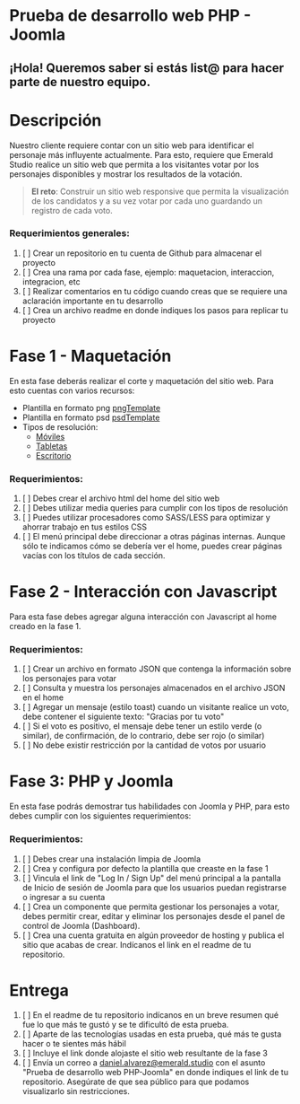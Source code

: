 Prueba de desarrollo web PHP - Joomla
====================================

¡Hola! Queremos saber si estás list@ para hacer parte de nuestro equipo.
---------------------------------

# Descripción
Nuestro cliente requiere contar con un sitio web para identificar el personaje más influyente actualmente. Para esto, requiere que Emerald Studio realice un sitio web que permita a los visitantes votar por los personajes disponibles y mostrar los resultados de la votación.

> **El reto**: Construir un sitio web responsive que permita la visualización de los candidatos y a su vez votar por cada uno guardando un registro de cada voto.

### Requerimientos generales:

1. [ ] Crear un repositorio en tu cuenta de Github para almacenar el proyecto
2. [ ] Crea una rama por cada fase, ejemplo: maquetacion, interaccion, integracion, etc
3. [ ] Realizar comentarios en tu código cuando creas que se requiere una aclaración importante en tu desarrollo
4. [ ] Crea un archivo readme en donde indiques los pasos para replicar tu proyecto

# Fase 1 - Maquetación
En esta fase deberás realizar el corte y maquetación del sitio web. Para esto cuentas con varios recursos:
- Plantilla en formato png [pngTemplate](https://drive.google.com/file/d/1Mla5vJJIPrDODWXDfuvWheRq28UFq-kL/view?usp=sharing)
- Plantilla en formato psd [psdTemplate](https://drive.google.com/file/d/1zSruxXa3xoLDHKPswJNjCr2DQf_mkpPg/view?usp=sharing)
- Tipos de resolución:
    - [Móviles](https://www.figma.com/proto/EgWspZWTzvX0MpPIjLDwhB/Votación-Layouts?node-id=6%3A43&scaling=min-zoom&page-id=0%3A1&starting-point-node-id=6%3A43)
    - [Tabletas](https://www.figma.com/proto/EgWspZWTzvX0MpPIjLDwhB/Votación-Layouts?node-id=84%3A1033&scaling=min-zoom&page-id=84%3A1032&starting-point-node-id=84%3A1033)
    - [Escritorio](https://www.figma.com/proto/EgWspZWTzvX0MpPIjLDwhB/Votación-Layouts?node-id=84%3A2401&scaling=min-zoom&page-id=84%3A1031&starting-point-node-id=84%3A2401)

### Requerimientos:
1. [ ] Debes crear el archivo html del home del sitio web
2. [ ] Debes utilizar media queries para cumplir con los tipos de resolución
3. [ ] Puedes utilizar procesadores como SASS/LESS para optimizar y ahorrar trabajo en tus estilos CSS
4. [ ] El menú principal debe direccionar a otras páginas internas. Aunque sólo te indicamos cómo se debería ver el home, puedes crear páginas vacías con los títulos de cada sección.

# Fase 2 - Interacción con Javascript
Para esta fase debes agregar alguna interacción con Javascript al home creado en la fase 1.

### Requerimientos:
1. [ ] Crear un archivo en formato JSON que contenga la información sobre los personajes para votar
2. [ ] Consulta y muestra los personajes almacenados en el archivo JSON en el home
3. [ ] Agregar un mensaje (estilo toast) cuando un visitante realice un voto, debe contener el siguiente texto: "Gracias por tu voto"
4. [ ] Si el voto es positivo, el mensaje debe tener un estilo verde (o similar), de confirmación, de lo contrario, debe ser rojo (o similar)
5. [ ] No debe existir restricción por la cantidad de votos por usuario

# Fase 3: PHP y Joomla
En esta fase podrás demostrar tus habilidades con Joomla y PHP, para esto debes cumplir con los siguientes requerimientos:

### Requerimientos:

1. [ ] Debes crear una instalación limpia de Joomla
2. [ ] Crea y configura por defecto la plantilla que creaste en la fase 1
3. [ ] Vincula el link de "Log In / Sign Up" del menú principal a la pantalla de Inicio de sesión de Joomla para que los usuarios puedan registrarse o ingresar a su cuenta
4. [ ] Crea un componente que permita gestionar los personajes a votar, debes permitir crear, editar y eliminar los personajes desde el panel de control de Joomla (Dashboard).
5. [ ] Crea una cuenta gratuita en algún proveedor de hosting y publica el sitio que acabas de crear. Indícanos el link en el readme de tu repositorio.


# Entrega

1. [ ] En el readme de tu repositorio indícanos en un breve resumen qué fue lo que más te gustó y se te dificultó de esta prueba.
2. [ ] Aparte de las tecnologías usadas en esta prueba, qué más te gusta hacer o te sientes más hábil
3. [ ] Incluye el link donde alojaste el sitio web resultante de la fase 3
4. [ ] Envía un correo a daniel.alvarez@emerald.studio con el asunto "Prueba de desarrollo web PHP-Joomla" en donde indiques el link de tu repositorio. Asegúrate de que sea público para que podamos visualizarlo sin restricciones.
